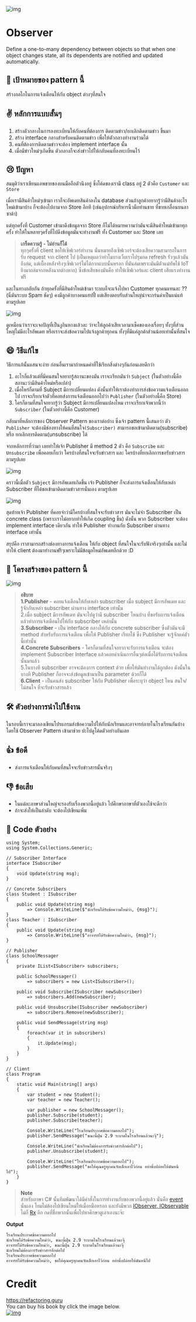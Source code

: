 ![img](assets/observer/observer.png)

# Observer
Define a one-to-many dependency between objects so that when one object changes state, all its dependents are notified and updated automatically.

## 🎯 เป้าหมายของ pattern นี้
สร้างกลไกในการแจ้งเตือนให้กับ object ต่างๆที่สนใจ

## ✌ หลักการแบบสั้นๆ
1. สร้างตัวกลางในการลงทะเบียนให้กับคนที่ต้องการ ติดตามข่าว/ยกเลิกติดตามข่าว ขึ้นมา
1. สร้าง interface กลางสำหรับคนติดตามข่าว เพื่อให้ตัวกลางทำงานร่วมได้
1. คนที่ต้องการติดตามข่าวจะต้อง implement interface นั้น
1. เมื่อมีข่าวใหม่ๆเกิดขึ้น ตัวกลางก็จะส่งข่าวไปให้กลับคนที่ลงทะเบียนไว้

## 😢 ปัญหา
สมมุติว่าเราเขียนแอพขายของบนมือถือตัวนึงอยู่ ซึ่งโค้ดของเรามี class อยู่ 2 ตัวคือ `Customer` และ `Store`

เมื่อเรามีสินค้าใหม่ๆเข้ามา เราก็จะอัพเดทสินค้าลงใน database ส่วนถ้าลูกค้าอยากรู้ว่ามีสินค้าอะไรใหม่เข้ามาบ้าง ก็จะต้องไปถามจาก Store อีกที (เช่นอุปกรณ์บริหารนิ้วมือท่านชาย ที่ขายเกลื่อนบนลาซาด้า)

แต่ทุกครั้งที่ Customer เข้ามาดึงข้อมูลจาก Store ก็ไม่ได้หมายความว่ามันจะมีสินค้าใหม่เข้ามาทุกครั้ง ทำให้ในหลายๆครั้งที่ไปดึงข้อมูลมันจะทำงานฟรี ทั้ง Customer และ Store เลย

> **เกร็ดความรู้ - ไม่อ่านก็ได้**  
ทุกๆครั้งที่ client ขอให้เซิฟเวอร์ทำงาน นั่นหมายถึงเซิฟเวอร์จะต้องเสียความสามารถในการรับ request จาก client ไป (เป็นเหตุผลว่าทำไมบางเว็บเราไปรุมกด refresh รัวๆแล้วมันถึงล่ม, แต่เบื้องหลังจริงๆเซิฟเวอร์ไม่ได้กากแบบนั้นหรอก ที่มันล่มเพราะมันมีตัวแม่ทัพใช้ IoT ยิงมาถล่มจากหลังฉากต่างหาก) ซึ่งข้อเสียของมันคือ ทำให้เซิฟเวอร์และ client เสียแรงทำงานฟรี

และในทางกลับกัน ถ้าทุกครั้งที่มีสินค้าใหม่เข้ามา ระบบก็จะแจ้งไปหา Customer ทุกคนแทนละ ?? (นี่มันระบบ Spam ชัดๆ) คงมีลูกค้าบางคนแฮปปี้ แต่เสียงตอบรับส่วนใหญ่น่าจะกร่นด่าเป็นแน่แท้ ตามรูปเลย

![img](assets/observer/observer-comic-1.png)

ดูเหมือนว่าเราจะเจอปัญที่เป็นงูกินหางแล้วละ ว่าจะให้ลูกค้าเสียเวลามาเช็คของเองเรื่อยๆ ทั้งๆที่ส่วนใหญ่ไม่มีอะไรอัพเดท หรือเราจะส่งข้อความไปแจ้งลูกค้าทุกคน ทั้งๆที่มีแค่ลูกค้าส่วนน้อยเท่านั้นที่สนใจ

## 😄 วิธีแก้ไข
วิธีการแก้นั้นแสนจะง่าย ก่อนอื่นเรามากำหนดคำที่ใช้เรียกสิ่งต่างๆกันก่อนเลยดีกว่า

1. อะไรก็แล้วแต่ที่มีคนสนใจอยากรู้สถานะของมัน เราจะเรียกมันว่า `Subject` (ในตัวอย่างนี้คือ สถานะว่ามีสินค้าใหม่หรือเปล่า)
1. เมื่อไหร่ก็ตามที่ Subject มีการเปลี่ยนแปลง ดังนั้นทำให้เราต้องทำการส่งข้อความแจ้งเตือนออกไป เราจะเรียกเจ้าตัวที่คอยส่งการแจ้งเตือนออกไปว่า `Publisher` (ในตัวอย่างนี้คือ Store)
1. ใครก็ตามที่สนใจอยากรู้ว่า Subject มีการเปลี่ยนแปลงไหม เราจะเรียกเจ้าพวกนี้ว่า `Subscriber` (ในตัวอย่างนี้คือ Customer)

กลับมาที่หลักการของ Observer Pattern ของเราต่อบ้าง ซึ่งเจ้า pattern นี้เสนอว่า ตัว `Publisher` จะต้องมีช่องทางให้คนที่สนใจ`(Subscriber)` สามารถขอเข้ามาติดตาม(subscribe) หรือ ยกเลิกการติดตาม(unsubscribe) ได้

จากหลักการที่ว่ามา เลยทำให้เจ้า Publisher มี method 2 ตัว คือ `Subscribe` และ `Unsubscribe` เพื่อคอยเก็บว่า ใครบ้างที่สนใจจะรับข่าวสาร และ ใครบ้างที่ยกเลิกการขอรับข่าวสารตามรูปเลย

![img](assets/observer/solution1-en.png)

คราวนี้เมื่อตัว `Subject` มีการอัพเดทเกิดขึ้น เจ้า Publisher ก็จะส่งการแจ้งเตือนให้กับเหล่า Subscriber ที่ได้ขอเข้ามาติดตามข่าวสารนั่นเอง ตามรูปเลย

![img](assets/observer/solution2-en.png)

สุดท้ายเจ้า Publisher ที่คอยจำว่ามีใครบ้างที่สนใจจะรับข่าวสาร มันจะไม่จำ Subscriber เป็น concrete class (เพราะเราไม่อยากทำให้เกิด coupling ขึ้น) ดังนั้น พวก Subscriber จะต้อง implement interface เดียวกัน ทำให้ Publisher ทำงานกับ Subscriber ผ่านทาง interface เท่านั้น

สรุปคือ เราสามารถสร้างช่องทางการแจ้งเตือน ให้กับ object ที่สนใจในจะรับฟังจริงๆเท่านั้น และไม่ทำให้ client ต้องมาทำงานฟรีๆเพราะไม่มีข้อมูลใหม่อัพเดทอีกด้วย :D

## 📌 โครงสร้างของ pattern นี้
![img](assets/observer/structure-indexed.png)

> **อธิบาย**  
**1.Publisher** - คอยแจ้งเตือนให้กับเหล่า subscriber เมื่อ subject มีการอัพเดท และรู้จักกับเหล่า subscriber ผ่านทาง interface เท่านั้น  
2.เมื่อ subject มีการอัพเดท มันจะไปดูว่ามี subscriber ไหนบ้าง ที่ขอรับการแจ้งเตือน แล้วทำการแจ้งเตือนไปให้กับ subscriber เหล่านั้น  
**3.Subscriber** - เป็น interface กลางให้กับ concrete subscriber ซึ่งตัวมันจะมี method สำหรับรับการแจ้งเตือน เพื่อให้ Publisher เรียกใช้ ซึ่ง Publisher จะรู้จักแค่ตัวนี้เท่านั้น  
**4.Concrete Subscribers** - ใครก็ตามที่สนใจอยากจะรับการแจ้งเตือน จะต้อง implement Subscriber Interface แล้วคอยดำเนินการอื่นๆต่อเมื่อได้รับการแจ้งเตือนนั้นมาแล้ว  
5.ในบางที subscriber อาจจะต้องการ context ด้วย เพื่อให้มันทำงานได้ถูกต้อง ดังนั้นในบางที Publisher ก็อาจจะส่งข้อมูลเข้ามาเป็น parameter ด้วยก็ได้  
**6.Client** - เป็นคนส่ง subscriber ให้กับ Publisher เพื่อระบุว่า object ไหน สนใจ/ไม่สนใจ ที่จะรับข่าวสารแล้ว

## 🛠 ตัวอย่างการนำไปใช้งาน
ในรอบนี้เราจะมาลองเขียนโปรแกรมส่งข้อความไปให้กับนักเรียนและอาจารย์ภายในโรงเรียนกันบ้าง โดยใช้ Observer Pattern เข้ามาช่วย ปะไปดูโค้ดตัวอย่างกันเลย

## 👍 ข้อดี
* ส่งการแจ้งเตือนให้กับคนที่สนใจจะรับข่าวสารนั้นจริงๆ

## 👎 ข้อเสีย
* ในแต่ละภาษาส่วนใหญ่จะรองรับเรื่องพวกนี้อยู่แล้ว ไปศึกษาภาษาที่ตัวเองใช้จะดีกว่า
* ถ้าจะส่งให้เป็นลำดับ จะต้องไปเขียนเพิ่ม

## ‍‍📝 Code ตัวอย่าง
```
using System;
using System.Collections.Generic;

// Subscriber Interface
interface ISubscriber
{
    void Update(string msg);
}

// Concrete Subscribers
class Student : ISubscriber
{
    public void Update(string msg)
        => Console.WriteLine($"นักเรียนได้รับข้อความใหม่ว่า, {msg}");
}
class Teacher : ISubscriber
{
    public void Update(string msg)
        => Console.WriteLine($"อาจารย์ได้รับข้อความใหม่ว่า, {msg}");
}

// Publisher
class SchoolMessager
{
    private IList<ISubscriber> subscribers;

    public SchoolMessager()
        => subscribers = new List<ISubscriber>();

    public void Subscribe(ISubscriber newSubscriber)
        => subscribers.Add(newSubscriber);
    
    public void Unsubscribe(ISubscriber newSubscriber)
        => subscribers.Remove(newSubscriber);

    public void SendMessage(string msg)
    {
        foreach(var it in subscribers)
        {
            it.Update(msg);
        }
    }
}

// Client
class Program
{
    static void Main(string[] args)
    {
        var student = new Student();
        var teacher = new Teacher();

        var publisher = new SchoolMessager();
        publisher.Subscribe(student);
        publisher.Subscribe(teacher);

        Console.WriteLine("โรงเรียนประกาศข้อความออกไป");
        publisher.SendMessage("ขณะนี้ฝุ่น 2.9 ระบาดในโรงเรียนแล้วนะจุ๊");

        Console.WriteLine("นักเรียนไม่ต้องการรับข่าวสารอีกต่อไป");
        publisher.Unsubscribe(student);

        Console.WriteLine("โรงเรียนประกาศข้อความออกไป");
        publisher.SendMessage("ขอให้คุณครูทุกคนจับเด็กเอาไว้ก่อน อย่าพึ่งปล่อยให้มันหนีไป");
    }
}
```
> **Note**  
สำหรับภาษา C# นั้นทีมพัฒนาได้มีคำสั่งในการทำงานกับของพวกนี้อยู่แล้ว นั่นคือ [event](https://docs.microsoft.com/en-us/dotnet/standard/events) นั่นเอง โยมไม่ต้องไปเขียนใหม่ให้เมื่อยมือหรอก และยังมีพวก [IObserver, IObservable](https://docs.microsoft.com/en-us/dotnet/standard/events/observer-design-pattern) ไม่ก็ [Rx](http://reactivex.io) อีก กดที่ชื่อพวกนั้นเพื่อไปหาศึกษาดูเอาเองนะจ๊ะ

**Output**
```
โรงเรียนประกาศข้อความออกไป
นักเรียนได้รับข้อความใหม่ว่า, ขณะนี้ฝุ่น 2.9 ระบาดในโรงเรียนแล้วนะจุ๊
อาจารย์ได้รับข้อความใหม่ว่า, ขณะนี้ฝุ่น 2.9 ระบาดในโรงเรียนแล้วนะจุ๊
นักเรียนไม่ต้องการรับข่าวสารอีกต่อไป
โรงเรียนประกาศข้อความออกไป
อาจารย์ได้รับข้อความใหม่ว่า, ขอให้คุณครูทุกคนจับเด็กเอาไว้ก่อน อย่าพึ่งปล่อยให้มันหนีไป
```

# Credit
https://refactoring.guru  
You can buy his book by click the image below.  
[![img](https://refactoring.guru/images/patterns/book/web-cover-en.png)](https://refactoring.guru/design-patterns/book#buy-now)  